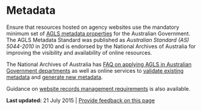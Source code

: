 Metadata
========

Ensure that resources hosted on agency websites use the mandatory minimum set of [AGLS metadata properties](http://www.agls.gov.au/documents/obligation/) for the Australian Government. The AGLS Metadata Standard was published as *Australian Standard (AS) 5044-2010* in 2010 and is endorsed by the National Archives of Australia for improving the visibility and availability of online resources.

The National Archives of Australia has [FAQ on applying AGLS in Australian Government departments](http://www.naa.gov.au/records-management/agency/create-capture-describe/describe/agls-faq.aspx) as well as online services to [validate existing metadata](http://www.agls.gov.au/validator) and [generate new metadata](http://www.agls.gov.au/generator).

Guidance on [website records management requirements](976.html) is also available.

**Last updated:** 21 July 2015 | [Provide feedback on this page](../feedback%3Furl_from=Metadata.html)

